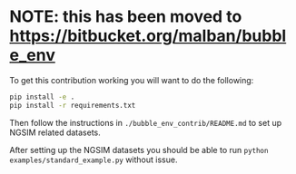 # NOTE: this has been moved to https://bitbucket.org/malban/bubble_env

To get this contribution working you will want to do the following:

```bash
pip install -e .
pip install -r requirements.txt
```

Then follow the instructions in `./bubble_env_contrib/README.md` to set up NGSIM related datasets.

After setting up the NGSIM datasets you should be able to run `python examples/standard_example.py` without issue.
